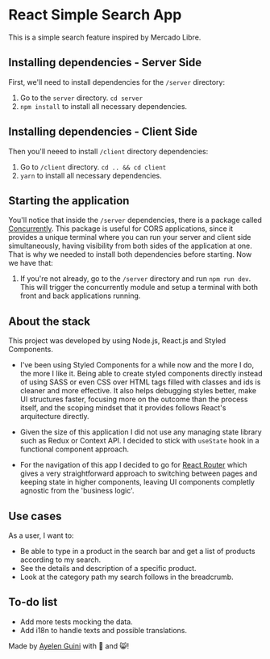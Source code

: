 # React Simple Search App

This is a simple search feature inspired by Mercado Libre.

## Installing dependencies - Server Side

First, we'll need to install dependencies for the `/server` directory:

1. Go to the `server` directory. `cd server`
2. `npm install` to install all necessary dependencies.

## Installing dependencies - Client Side

Then you'll neeed to install `/client` directory dependencies:

1. Go to `/client` directory. `cd .. && cd client`
2. `yarn` to install all necessary dependencies.

## Starting the application

You'll notice that inside the `/server` dependencies, there is a package called [Concurrently](https://www.npmjs.com/package/concurrently). This package is useful for CORS applications, since it provides a unique terminal where you can run your server and client side simultaneously, having visibility from both sides of the application at one. That is why we needed to install both dependencies before starting. Now we have that:

1. If you're not already, go to the `/server` directory and run `npm run dev`. This will trigger the concurrently module and setup a terminal with both front and back applications running.

## About the stack

This project was developed by using Node.js, React.js and Styled Components.

- I've been using Styled Components for a while now and the more I do, the more I like it. Being able to create styled components directly instead of using SASS or even CSS over HTML tags filled with classes and ids is cleaner and more effective. It also helps debugging styles better, make UI structures faster, focusing more on the outcome than the process itself, and the scoping mindset that it provides follows React's arquitecture directly.

- Given the size of this application I did not use any managing state library such as Redux or Context API. I decided to stick with `useState` hook in a functional component approach.

- For the navigation of this app I decided to go for [React Router](https://www.npmjs.com/package/react-router-dom) which gives a very straightforward approach to switching between pages and keeping state in higher components, leaving UI components completly agnostic from the 'business logic'.

## Use cases

As a user, I want to:

- Be able to type in a product in the search bar and get a list of products according to my search.
- See the details and description of a specific product.
- Look at the category path my search follows in the breadcrumb.

## To-do list

- Add more tests mocking the data.
- Add i18n to handle texts and possible translations.

Made by [Ayelen Guini](https://www.linkedin.com/in/ayelenmarie/) with 💛  and 😸!
